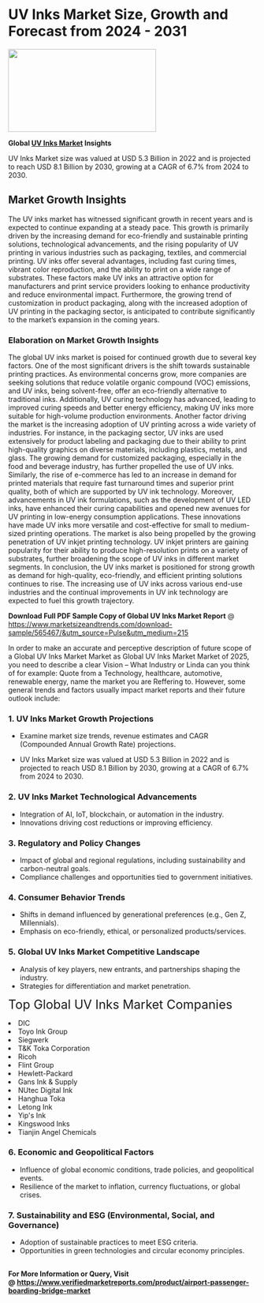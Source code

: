 <H1>UV Inks Market Size, Growth and Forecast from 2024 - 2031</H1><img class="aligncenter size-medium wp-image-584254" src="https://thirdeyenews.in/wp-content/uploads/2024/09/Global-Market-Research-300x168.jpeg" alt="" width="300" height="168" /><p><strong>Global&nbsp;<a href="https://www.marketsizeandtrends.com/download-sample/565467/&amp;utm_source=Pulse&amp;utm_medium=215">UV Inks Market</a> Insights</strong></p><p>UV Inks Market size was valued at USD 5.3 Billion in 2022 and is projected to reach USD 8.1 Billion by 2030, growing at a CAGR of 6.7% from 2024 to 2030.</p><p><h2>Market Growth Insights</h2> The UV inks market has witnessed significant growth in recent years and is expected to continue expanding at a steady pace. This growth is primarily driven by the increasing demand for eco-friendly and sustainable printing solutions, technological advancements, and the rising popularity of UV printing in various industries such as packaging, textiles, and commercial printing. UV inks offer several advantages, including fast curing times, vibrant color reproduction, and the ability to print on a wide range of substrates. These factors make UV inks an attractive option for manufacturers and print service providers looking to enhance productivity and reduce environmental impact. Furthermore, the growing trend of customization in product packaging, along with the increased adoption of UV printing in the packaging sector, is anticipated to contribute significantly to the market’s expansion in the coming years. <h3>Elaboration on Market Growth Insights</h3> The global UV inks market is poised for continued growth due to several key factors. One of the most significant drivers is the shift towards sustainable printing practices. As environmental concerns grow, more companies are seeking solutions that reduce volatile organic compound (VOC) emissions, and UV inks, being solvent-free, offer an eco-friendly alternative to traditional inks. Additionally, UV curing technology has advanced, leading to improved curing speeds and better energy efficiency, making UV inks more suitable for high-volume production environments. Another factor driving the market is the increasing adoption of UV printing across a wide variety of industries. For instance, in the packaging sector, UV inks are used extensively for product labeling and packaging due to their ability to print high-quality graphics on diverse materials, including plastics, metals, and glass. The growing demand for customized packaging, especially in the food and beverage industry, has further propelled the use of UV inks. Similarly, the rise of e-commerce has led to an increase in demand for printed materials that require fast turnaround times and superior print quality, both of which are supported by UV ink technology. Moreover, advancements in UV ink formulations, such as the development of UV LED inks, have enhanced their curing capabilities and opened new avenues for UV printing in low-energy consumption applications. These innovations have made UV inks more versatile and cost-effective for small to medium-sized printing operations. The market is also being propelled by the growing penetration of UV inkjet printing technology. UV inkjet printers are gaining popularity for their ability to produce high-resolution prints on a variety of substrates, further broadening the scope of UV inks in different market segments. In conclusion, the UV inks market is positioned for strong growth as demand for high-quality, eco-friendly, and efficient printing solutions continues to rise. The increasing use of UV inks across various end-use industries and the continual improvements in UV ink technology are expected to fuel this growth trajectory. </p><p><span class=""><strong>Download Full PDF Sample Copy of Global UV Inks Market Report</strong> @ <a href="https://www.marketsizeandtrends.com/download-sample/565467/&amp;utm_source=Pulse&amp;utm_medium=215" target="_blank">https://www.marketsizeandtrends.com/download-sample/565467/&amp;utm_source=Pulse&amp;utm_medium=215</a></span></p><p>In order to make an accurate and perceptive description of future scope of a Global&nbsp;UV Inks Market Market as Global&nbsp;UV Inks Market Market of 2025, you need to describe a clear Vision &ndash; What Industry or Linda can you think of for example: Quote from a Technology, healthcare, automotive, renewable energy, name the market you are Reffering to. However, some general trends and factors usually impact market reports and their future outlook include:</p><h3>1.&nbsp;<strong>UV Inks Market Growth Projections</strong></h3><ul><li>Examine market size trends, revenue estimates and CAGR (Compounded Annual Growth Rate) projections.</li><li><p>UV Inks Market size was valued at USD 5.3 Billion in 2022 and is projected to reach USD 8.1 Billion by 2030, growing at a CAGR of 6.7% from 2024 to 2030.</p></li></ul><h3>2.&nbsp;<strong>UV Inks Market Technological Advancements</strong></h3><ul><li>Integration of AI, IoT, blockchain, or automation in the industry.</li><li>Innovations driving cost reductions or improving efficiency.</li></ul><h3>3.&nbsp;<strong>Regulatory and Policy Changes</strong></h3><ul><li>Impact of global and regional regulations, including sustainability and carbon-neutral goals.</li><li>Compliance challenges and opportunities tied to government initiatives.</li></ul><h3>4.&nbsp;<strong>Consumer Behavior Trends</strong></h3><ul><li>Shifts in demand influenced by generational preferences (e.g., Gen Z, Millennials).</li><li>Emphasis on eco-friendly, ethical, or personalized products/services.</li></ul><h3>5.&nbsp;<strong>Global UV Inks Market Competitive Landscape</strong></h3><ul><li>Analysis of key players, new entrants, and partnerships shaping the industry.</li><li>Strategies for differentiation and market penetration.</li></ul><p data-pm-slice="1 1 []"><span style="color: inherit; font-family: inherit; font-size: 25px;">Top Global UV Inks Market Companies</span></p><div class="" data-test-id=""><p><li>DIC</li><li> Toyo Ink Group</li><li> Siegwerk</li><li> T&K Toka Corporation</li><li> Ricoh</li><li> Flint Group</li><li> Hewlett-Packard</li><li> Gans Ink & Supply</li><li> NUtec Digital Ink</li><li> Hanghua Toka</li><li> Letong Ink</li><li> Yip's Ink</li><li> Kingswood Inks</li><li> Tianjin Angel Chemicals</li></p></div><h3>6.&nbsp;<strong>Economic and Geopolitical Factors</strong></h3><ul><li>Influence of global economic conditions, trade policies, and geopolitical events.</li><li>Resilience of the market to inflation, currency fluctuations, or global crises.</li></ul><h3>7.&nbsp;<strong>Sustainability and ESG (Environmental, Social, and Governance)</strong></h3><ul><li>Adoption of sustainable practices to meet ESG criteria.</li><li>Opportunities in green technologies and circular economy principles.</li></ul><h2><strong style="font-size: 14px;">For More Information or Query, Visit @&nbsp;</strong><a style="background-color: #ffffff; font-size: 14px;" href="https://www.marketsizeandtrends.com/report/uv-inks-market/" target="_blank">https://www.verifiedmarketreports.com/product/airport-passenger-boarding-bridge-market</a></h2>
